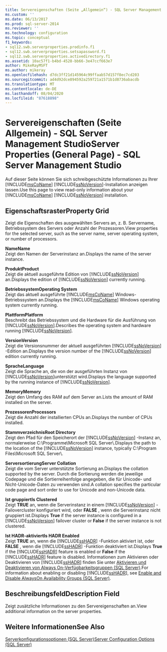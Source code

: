 ```yaml
---
title: Servereigenschaften (Seite „Allgemein“) - SQL Server Management Studio | Microsoft-Dokumentation
ms.custom: ''
ms.date: 06/13/2017
ms.prod: sql-server-2014
ms.reviewer: ''
ms.technology: configuration
ms.topic: conceptual
f1_keywords:
- sql12.swb.serverproperties.prodinfo.f1
- sql12.swb.serverproperties.setsapassword.f1
- sql12.swb.serverproperties.activedirectory.f1
ms.assetid: 10ac57f1-b4bd-4528-bb66-3e47ccf663e7
author: MikeRayMSFT
ms.author: mikeray
ms.openlocfilehash: d7dc3ff21d145964c99ffaab57d157f8ec7cd203
ms.sourcegitcommit: ad4d92dce894592a259721a1571b1d8736abacdb
ms.translationtype: MT
ms.contentlocale: de-DE
ms.lasthandoff: 08/04/2020
ms.locfileid: "87618898"
---
```

# <a name="server-properties-general-page---sql-server-management-studio"></a><span data-ttu-id="cc1b0-102">Servereigenschaften (Seite Allgemein) - SQL Server Management Studio</span><span class="sxs-lookup"><span data-stu-id="cc1b0-102">Server Properties (General Page) - SQL Server Management Studio</span></span>
  <span data-ttu-id="cc1b0-103">Auf dieser Seite können Sie sich schreibgeschützte Informationen zu Ihrer [!INCLUDE[msCoName](../../includes/msconame-md.md)] [!INCLUDE[ssNoVersion](../../includes/ssnoversion-md.md)]-Installation anzeigen lassen.</span><span class="sxs-lookup"><span data-stu-id="cc1b0-103">Use this page to view read-only information about your [!INCLUDE[msCoName](../../includes/msconame-md.md)] [!INCLUDE[ssNoVersion](../../includes/ssnoversion-md.md)] installation.</span></span>  
  
## <a name="property-grid"></a><span data-ttu-id="cc1b0-104">Eigenschaftsraster</span><span class="sxs-lookup"><span data-stu-id="cc1b0-104">Property Grid</span></span>  
 <span data-ttu-id="cc1b0-105">Zeigt die Eigenschaften des ausgewählten Servers an, z. B. Servername, Betriebssystem des Servers oder Anzahl der Prozessoren.</span><span class="sxs-lookup"><span data-stu-id="cc1b0-105">View properties for the selected server, such as the server name, server operating system, or number of processors.</span></span>  
  
 <span data-ttu-id="cc1b0-106">**Name**</span><span class="sxs-lookup"><span data-stu-id="cc1b0-106">**Name**</span></span>  
 <span data-ttu-id="cc1b0-107">Zeigt den Namen der Serverinstanz an.</span><span class="sxs-lookup"><span data-stu-id="cc1b0-107">Displays the name of the server instance.</span></span>  
  
 <span data-ttu-id="cc1b0-108">**Produkt**</span><span class="sxs-lookup"><span data-stu-id="cc1b0-108">**Product**</span></span>  
 <span data-ttu-id="cc1b0-109">Zeigt die aktuell ausgeführte Edition von [!INCLUDE[ssNoVersion](../../includes/ssnoversion-md.md)] an.</span><span class="sxs-lookup"><span data-stu-id="cc1b0-109">Displays the edition of [!INCLUDE[ssNoVersion](../../includes/ssnoversion-md.md)] currently running.</span></span>  
  
 <span data-ttu-id="cc1b0-110">**Betriebssystem**</span><span class="sxs-lookup"><span data-stu-id="cc1b0-110">**Operating System**</span></span>  
 <span data-ttu-id="cc1b0-111">Zeigt das aktuell ausgeführte [!INCLUDE[msCoName](../../includes/msconame-md.md)] Windows-Betriebssystem an.</span><span class="sxs-lookup"><span data-stu-id="cc1b0-111">Displays the [!INCLUDE[msCoName](../../includes/msconame-md.md)] Windows operating system currently running.</span></span>  
  
 <span data-ttu-id="cc1b0-112">**Plattform**</span><span class="sxs-lookup"><span data-stu-id="cc1b0-112">**Platform**</span></span>  
 <span data-ttu-id="cc1b0-113">Beschreibt das Betriebssystem und die Hardware für die Ausführung von [!INCLUDE[ssNoVersion](../../includes/ssnoversion-md.md)].</span><span class="sxs-lookup"><span data-stu-id="cc1b0-113">Describes the operating system and hardware running [!INCLUDE[ssNoVersion](../../includes/ssnoversion-md.md)].</span></span>  
  
 <span data-ttu-id="cc1b0-114">**Version**</span><span class="sxs-lookup"><span data-stu-id="cc1b0-114">**Version**</span></span>  
 <span data-ttu-id="cc1b0-115">Zeigt die Versionsnummer der aktuell ausgeführten [!INCLUDE[ssNoVersion](../../includes/ssnoversion-md.md)] -Edition an.</span><span class="sxs-lookup"><span data-stu-id="cc1b0-115">Displays the version number of the [!INCLUDE[ssNoVersion](../../includes/ssnoversion-md.md)] edition currently running.</span></span>  
  
 <span data-ttu-id="cc1b0-116">**Sprache**</span><span class="sxs-lookup"><span data-stu-id="cc1b0-116">**Language**</span></span>  
 <span data-ttu-id="cc1b0-117">Zeigt die Sprache an, die von der ausgeführten Instanz von [!INCLUDE[ssNoVersion](../../includes/ssnoversion-md.md)]unterstützt wird.</span><span class="sxs-lookup"><span data-stu-id="cc1b0-117">Displays the language supported by the running instance of [!INCLUDE[ssNoVersion](../../includes/ssnoversion-md.md)].</span></span>  
  
 <span data-ttu-id="cc1b0-118">**Memory**</span><span class="sxs-lookup"><span data-stu-id="cc1b0-118">**Memory**</span></span>  
 <span data-ttu-id="cc1b0-119">Zeigt den Umfang des RAM auf dem Server an.</span><span class="sxs-lookup"><span data-stu-id="cc1b0-119">Lists the amount of RAM installed on the server.</span></span>  
  
 <span data-ttu-id="cc1b0-120">**Prozessoren**</span><span class="sxs-lookup"><span data-stu-id="cc1b0-120">**Processors**</span></span>  
 <span data-ttu-id="cc1b0-121">Zeigt die Anzahl der installierten CPUs an.</span><span class="sxs-lookup"><span data-stu-id="cc1b0-121">Displays the number of CPUs installed.</span></span>  
  
 <span data-ttu-id="cc1b0-122">**Stammverzeichnis**</span><span class="sxs-lookup"><span data-stu-id="cc1b0-122">**Root Directory**</span></span>  
 <span data-ttu-id="cc1b0-123">Zeigt den Pfad für den Speicherort der [!INCLUDE[ssNoVersion](../../includes/ssnoversion-md.md)] -Instanz an, normalerweise C:\Programme\Microsoft SQL Server\\.</span><span class="sxs-lookup"><span data-stu-id="cc1b0-123">Displays the path to the location of the [!INCLUDE[ssNoVersion](../../includes/ssnoversion-md.md)] instance, typically C:\Program Files\Microsoft SQL Server\\.</span></span>  
  
 <span data-ttu-id="cc1b0-124">**Serversortierung**</span><span class="sxs-lookup"><span data-stu-id="cc1b0-124">**Server Collation**</span></span>  
 <span data-ttu-id="cc1b0-125">Zeigt die vom Server unterstützte Sortierung an.</span><span class="sxs-lookup"><span data-stu-id="cc1b0-125">Displays the collation supported by the server.</span></span> <span data-ttu-id="cc1b0-126">Durch die Sortierung werden die jeweilige Codepage und die Sortierreihenfolge angegeben, die für Unicode- und Nicht-Unicode-Daten zu verwenden sind.</span><span class="sxs-lookup"><span data-stu-id="cc1b0-126">A collation specifies the particular code page and sort order to use for Unicode and non-Unicode data.</span></span>  
  
 <span data-ttu-id="cc1b0-127">**Ist gruppiert**</span><span class="sxs-lookup"><span data-stu-id="cc1b0-127">**Is Clustered**</span></span>  
 <span data-ttu-id="cc1b0-128">Zeigt **TRUE** an, wenn die Serverinstanz in einem [!INCLUDE[ssNoVersion](../../includes/ssnoversion-md.md)] -Failovercluster konfiguriert wird, oder **FALSE** , wenn die Serverinstanz nicht gruppiert ist.</span><span class="sxs-lookup"><span data-stu-id="cc1b0-128">Displays **True** if the server instance is configured in a [!INCLUDE[ssNoVersion](../../includes/ssnoversion-md.md)] failover cluster or **False** if the server instance is not clustered.</span></span>  
  
 <span data-ttu-id="cc1b0-129">**Ist HADR-aktiviert**</span><span class="sxs-lookup"><span data-stu-id="cc1b0-129">**Is HADR Enabled**</span></span>  
 <span data-ttu-id="cc1b0-130">Zeigt **TRUE** an, wenn die [!INCLUDE[ssHADR](../../includes/sshadr-md.md)] -Funktion aktiviert ist, oder **FALSE** , wenn die [!INCLUDE[ssHADR](../../includes/sshadr-md.md)] -Funktion deaktiviert ist.</span><span class="sxs-lookup"><span data-stu-id="cc1b0-130">Displays **True** if the [!INCLUDE[ssHADR](../../includes/sshadr-md.md)] feature is enabled or **False** if the [!INCLUDE[ssHADR](../../includes/sshadr-md.md)] feature is disabled.</span></span> <span data-ttu-id="cc1b0-131">Informationen zum Aktivieren oder Deaktivieren von [!INCLUDE[ssHADR](../../includes/sshadr-md.md)] finden Sie unter [Aktivieren und Deaktivieren von Always On-Verfügbarkeitsgruppen &#40;SQL Server&#41;](../availability-groups/windows/enable-and-disable-always-on-availability-groups-sql-server.md).</span><span class="sxs-lookup"><span data-stu-id="cc1b0-131">For information about enabling or disabling [!INCLUDE[ssHADR](../../includes/sshadr-md.md)], see [Enable and Disable AlwaysOn Availability Groups &#40;SQL Server&#41;](../availability-groups/windows/enable-and-disable-always-on-availability-groups-sql-server.md).</span></span>  
  
## <a name="description-field"></a><span data-ttu-id="cc1b0-132">Beschreibungsfeld</span><span class="sxs-lookup"><span data-stu-id="cc1b0-132">Description Field</span></span>  
 <span data-ttu-id="cc1b0-133">Zeigt zusätzliche Informationen zu den Servereigenschaften an.</span><span class="sxs-lookup"><span data-stu-id="cc1b0-133">View additional information on the server properties.</span></span>  
  
## <a name="see-also"></a><span data-ttu-id="cc1b0-134">Weitere Informationen</span><span class="sxs-lookup"><span data-stu-id="cc1b0-134">See Also</span></span>  
 [<span data-ttu-id="cc1b0-135">Serverkonfigurationsoptionen &#40;SQL Server&#41;</span><span class="sxs-lookup"><span data-stu-id="cc1b0-135">Server Configuration Options &#40;SQL Server&#41;</span></span>](server-configuration-options-sql-server.md)  
  
  
